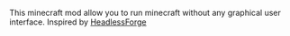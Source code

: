 This minecraft mod allow you to run minecraft without any graphical user interface.
Inspired by [HeadlessForge](https://github.com/3arthqu4ke/HeadlessForge)